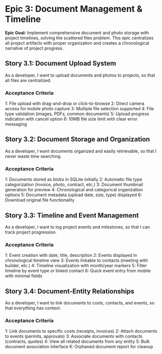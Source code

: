# Epic 3: Document Management & Timeline

**Epic Goal:** Implement comprehensive document and photo storage with project timelines, solving the scattered files problem. This epic centralizes all project artifacts with proper organization and creates a chronological narrative of project progress.

## Story 3.1: Document Upload System

As a developer,
I want to upload documents and photos to projects,
so that all files are centralized.

### Acceptance Criteria
1: File upload with drag-and-drop or click-to-browse
2: Direct camera access for mobile photo capture
3: Multiple file selection supported
4: File type validation (images, PDFs, common documents)
5: Upload progress indication with cancel option
6: 10MB file size limit with clear error messaging

## Story 3.2: Document Storage and Organization

As a developer,
I want documents organized and easily retrievable,
so that I never waste time searching.

### Acceptance Criteria
1: Documents stored as blobs in SQLite initially
2: Automatic file type categorization (invoice, photo, contract, etc.)
3: Document thumbnail generation for preview
4: Chronological and categorical organization options
5: Document metadata (upload date, size, type) displayed
6: Download original file functionality

## Story 3.3: Timeline and Event Management

As a developer,
I want to log project events and milestones,
so that I can track project progression.

### Acceptance Criteria
1: Event creation with date, title, description
2: Events displayed in chronological timeline view
3: Events linkable to contacts (meeting with builder, etc.)
4: Timeline visualization with month/year markers
5: Filter timeline by event type or linked contact
6: Quick event entry from mobile with minimal fields

## Story 3.4: Document-Entity Relationships

As a developer,
I want to link documents to costs, contacts, and events,
so that everything has context.

### Acceptance Criteria
1: Link documents to specific costs (receipts, invoices)
2: Attach documents to events (permits, approvals)
3: Associate documents with contacts (contracts, quotes)
4: View all related documents from any entity
5: Bulk document association interface
6: Orphaned document report for cleanup
